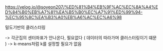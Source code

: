 https://velog.io/@soyeon207/%ED%81%B4%EB%9F%AC%EC%8A%A4%ED%84%B0%EB%A7%81%EA%B5%B0%EC%A7%91%ED%99%94-%EC%95%8C%EA%B3%A0%EB%A6%AC%EC%A6%98

밀도기반의 클러스터링

-> 각군집의 센터좌표가 안나온다, 필요없다 ( 데이터의 따라가며 클러스터링이기 떄문 )
-> k-means처럼 k를 설정할 필요가 없음
